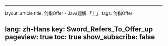 
---
layout: article
title: 剑指Offer - Java题解 「上」
tags: 剑指Offer

lang: zh-Hans
key: Sword_Refers_To_Offer_up
pageview: true
toc: true
show_subscribe: false
---


